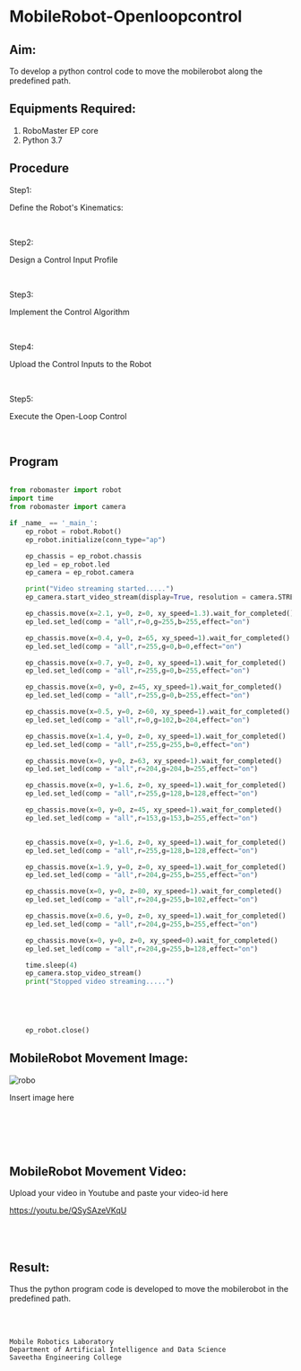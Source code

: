 # MobileRobot-Openloopcontrol
## Aim:

To develop a python control code to move the mobilerobot along the predefined path.

## Equipments Required:
1. RoboMaster EP core
2. Python 3.7

## Procedure

Step1:

Define the Robot's Kinematics:

<br/>

Step2:

Design a Control Input Profile

<br/>

Step3:

Implement the Control Algorithm

<br/>

Step4:

Upload the Control Inputs to the Robot

<br/>

Step5:

Execute the Open-Loop Control

<br/>

## Program
```python

from robomaster import robot
import time
from robomaster import camera

if _name_ == '_main_':
    ep_robot = robot.Robot()
    ep_robot.initialize(conn_type="ap")

    ep_chassis = ep_robot.chassis
    ep_led = ep_robot.led
    ep_camera = ep_robot.camera

    print("Video streaming started.....")
    ep_camera.start_video_stream(display=True, resolution = camera.STREAM_720P)

    ep_chassis.move(x=2.1, y=0, z=0, xy_speed=1.3).wait_for_completed()
    ep_led.set_led(comp = "all",r=0,g=255,b=255,effect="on")

    ep_chassis.move(x=0.4, y=0, z=65, xy_speed=1).wait_for_completed()
    ep_led.set_led(comp = "all",r=255,g=0,b=0,effect="on")

    ep_chassis.move(x=0.7, y=0, z=0, xy_speed=1).wait_for_completed()
    ep_led.set_led(comp = "all",r=255,g=0,b=255,effect="on")

    ep_chassis.move(x=0, y=0, z=45, xy_speed=1).wait_for_completed()
    ep_led.set_led(comp = "all",r=255,g=0,b=255,effect="on")

    ep_chassis.move(x=0.5, y=0, z=60, xy_speed=1).wait_for_completed()
    ep_led.set_led(comp = "all",r=0,g=102,b=204,effect="on")

    ep_chassis.move(x=1.4, y=0, z=0, xy_speed=1).wait_for_completed()
    ep_led.set_led(comp = "all",r=255,g=255,b=0,effect="on")

    ep_chassis.move(x=0, y=0, z=63, xy_speed=1).wait_for_completed()
    ep_led.set_led(comp = "all",r=204,g=204,b=255,effect="on")

    ep_chassis.move(x=0, y=1.6, z=0, xy_speed=1).wait_for_completed()
    ep_led.set_led(comp = "all",r=255,g=128,b=128,effect="on")

    ep_chassis.move(x=0, y=0, z=45, xy_speed=1).wait_for_completed()
    ep_led.set_led(comp = "all",r=153,g=153,b=255,effect="on")


    ep_chassis.move(x=0, y=1.6, z=0, xy_speed=1).wait_for_completed()
    ep_led.set_led(comp = "all",r=255,g=128,b=128,effect="on")

    ep_chassis.move(x=1.9, y=0, z=0, xy_speed=1).wait_for_completed()
    ep_led.set_led(comp = "all",r=204,g=255,b=255,effect="on")

    ep_chassis.move(x=0, y=0, z=80, xy_speed=1).wait_for_completed()
    ep_led.set_led(comp = "all",r=204,g=255,b=102,effect="on")

    ep_chassis.move(x=0.6, y=0, z=0, xy_speed=1).wait_for_completed()
    ep_led.set_led(comp = "all",r=204,g=255,b=255,effect="on")

    ep_chassis.move(x=0, y=0, z=0, xy_speed=0).wait_for_completed()
    ep_led.set_led(comp = "all",r=204,g=255,b=128,effect="on")

    time.sleep(4)
    ep_camera.stop_video_stream()
    print("Stopped video streaming.....")

    


    
    ep_robot.close()
```

## MobileRobot Movement Image:

![robo](./img/robomaster.png)

Insert image here


<br/>
<br/>
<br/>
<br/>

## MobileRobot Movement Video:

Upload your video in Youtube and paste your video-id here

https://youtu.be/QSySAzeVKqU
<br/>
<br/>
<br/>
<br/>

## Result:
Thus the python program code is developed to move the mobilerobot in the predefined path.


<br/>
<br/>

```
Mobile Robotics Laboratory
Department of Artificial Intelligence and Data Science
Saveetha Engineering College
```
